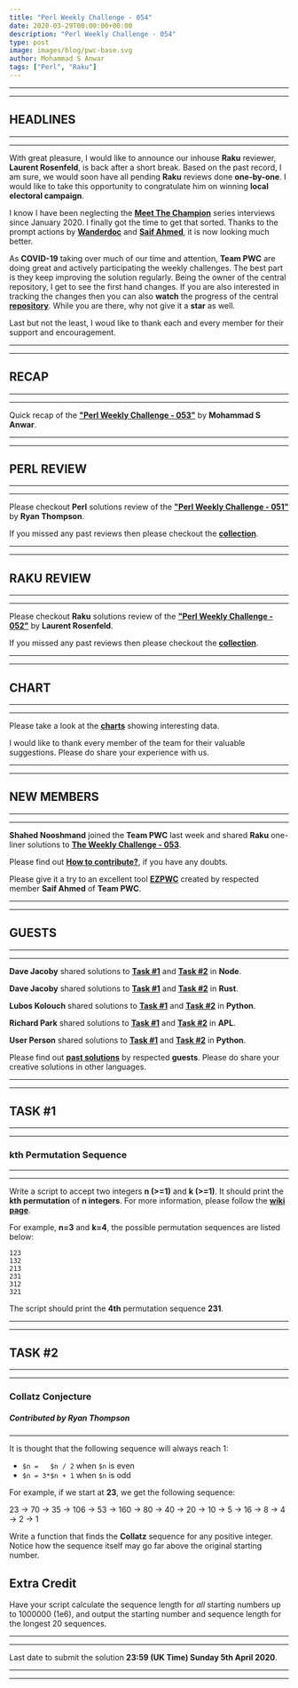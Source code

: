 ```yaml
---
title: "Perl Weekly Challenge - 054"
date: 2020-03-29T00:00:00+00:00
description: "Perl Weekly Challenge - 054"
type: post
image: images/blog/pwc-base.svg
author: Mohammad S Anwar
tags: ["Perl", "Raku"]
---
```

***
***

## HEADLINES

***
***

With great pleasure, I would like to announce our inhouse **Raku** reviewer, **Laurent Rosenfeld**, is back after a short break. Based on the past record, I am sure, we would soon have all pending **Raku** reviews done **one-by-one**. I would like to take this opportunity to congratulate him on winning **local electoral campaign**.

I know I have been neglecting the **[Meet The Champion](/champions)** series interviews since January 2020. I finally got the time to get that sorted. Thanks to the prompt actions by **[Wanderdoc](https://perlweeklychallenge.org/blog/meet-the-champion-2020-01)** and **[Saif Ahmed](https://perlweeklychallenge.org/blog/meet-the-champion-2020-02)**, it is now looking much better.

As **COVID-19** taking over much of our time and attention, **Team PWC** are  doing great and actively participating the weekly challenges. The best part is they keep improving the solution regularly. Being the owner of the central repository, I get to see the first hand changes. If you are also interested in tracking the changes then you can also **watch** the progress of the central **[repository](https://github.com/manwar/perlweeklychallenge-club)**. While you are there, why not give it a **star** as well.

Last but not the least, I woud like to thank each and every member for their support and encouragement.

***
***

## RECAP

***
***

Quick recap of the [**"Perl Weekly Challenge - 053"**](/blog/recap-challenge-053) by **Mohammad S Anwar**.

***
***

## PERL REVIEW

***
***

Please checkout **Perl** solutions review of the **["Perl Weekly Challenge - 051"](/blog/review-challenge-051)** by **Ryan Thompson**.

If you missed any past reviews then please checkout the [**collection**](/p5-reviews).

***
***

## RAKU REVIEW

***
***

Please checkout **Raku** solutions review of the **["Perl Weekly Challenge - 052"](/blog/p6-review-challenge-052)** by **Laurent Rosenfeld**.

If you missed any past reviews then please checkout the [**collection**](/p6-reviews).

***
***

## CHART

***
***

Please take a look at the [**charts**](/chart) showing interesting data.

I would like to thank every member of the team for their valuable suggestions. Please do share your experience with us.

***
***

## NEW MEMBERS

***
***

**Shahed Nooshmand** joined the **Team PWC** last week and shared **Raku** one-liner solutions to **[The Weekly Challenge - 053](https://github.com/manwar/perlweeklychallenge-club/tree/master/challenge-053/shahed-nooshmand)**.

Please find out [**How to contribute?**](/blog/how-to-contribute), if you have any doubts.

Please give it a try to an excellent tool [**EZPWC**](https://github.com/saiftynet/EZPWC) created by respected member **Saif Ahmed** of **Team PWC**.

***
***

## GUESTS

***
***

**Dave Jacoby** shared solutions to [**Task #1**](https://github.com/manwar/perlweeklychallenge-club/blob/master/challenge-053/dave-jacoby/node/ch-1.js) and [**Task #2**](https://github.com/manwar/perlweeklychallenge-club/blob/master/challenge-053/dave-jacoby/node/ch-2.js) in **Node**.

**Dave Jacoby** shared solutions to [**Task #1**](https://github.com/manwar/perlweeklychallenge-club/blob/master/challenge-053/dave-jacoby/rust/ch-1.rs) and [**Task #2**](https://github.com/manwar/perlweeklychallenge-club/blob/master/challenge-053/dave-jacoby/rust/ch-2.rs) in **Rust**.

**Lubos Kolouch** shared solutions to [**Task #1**](https://github.com/manwar/perlweeklychallenge-club/blob/master/challenge-053/lubos-kolouch/python/ch-1.py) and [**Task #2**](https://github.com/manwar/perlweeklychallenge-club/blob/master/challenge-053/lubos-kolouch/python/ch-2.py) in **Python**.

**Richard Park** shared solutions to [**Task #1**](https://github.com/manwar/perlweeklychallenge-club/blob/master/challenge-053/richard-park/apl/ch-1.aplf) and [**Task #2**](https://github.com/manwar/perlweeklychallenge-club/blob/master/challenge-053/richard-park/apl/ch-2.aplf) in **APL**.

**User Person** shared solutions to [**Task #1**](https://github.com/manwar/perlweeklychallenge-club/blob/master/challenge-053/user-person/python/ch-1.py) and [**Task #2**](https://github.com/manwar/perlweeklychallenge-club/blob/master/challenge-053/user-person/python/ch-2.py) in **Python**.

Please find out [**past solutions**](/blog/guest-contribution) by respected **guests**. Please do share your creative solutions in other languages.

***
***

## TASK #1

***
***

### kth Permutation Sequence

***
***

Write a script to accept two integers **n (>=1)** and **k (>=1)**. It should print the **kth permutation** of **n integers**. For more information, please follow the **[wiki page](https://en.wikipedia.org/wiki/Permutation#k-permutations_of_n)**.

For example, **n=3** and **k=4**, the possible permutation sequences are listed below:

    123
    132
    213
    231
    312
    321

The script should print the **4th** permutation sequence **231**.

***
***

## TASK #2

***
***

### Collatz Conjecture

##### Contributed by Ryan Thompson

***

It is thought that the following sequence will always reach 1:

 * `$n =   $n / 2` when `$n` is even
 * `$n = 3*$n + 1` when `$n` is odd

For example, if we start at **23**, we get the following sequence:

23 → 70 → 35 → 106 → 53 → 160 → 80 → 40 → 20 → 10 → 5 → 16 → 8 → 4 → 2 → 1

Write a function that finds the **Collatz** sequence for any positive integer. Notice how the sequence itself may go far above the original starting number.

## Extra Credit

Have your script calculate the sequence length for *all* starting numbers up to 1000000 (1e6), and output the starting number and sequence length for the longest 20 sequences.

***
***

Last date to submit the solution **23:59 (UK Time) Sunday 5th April 2020**.

***
***
